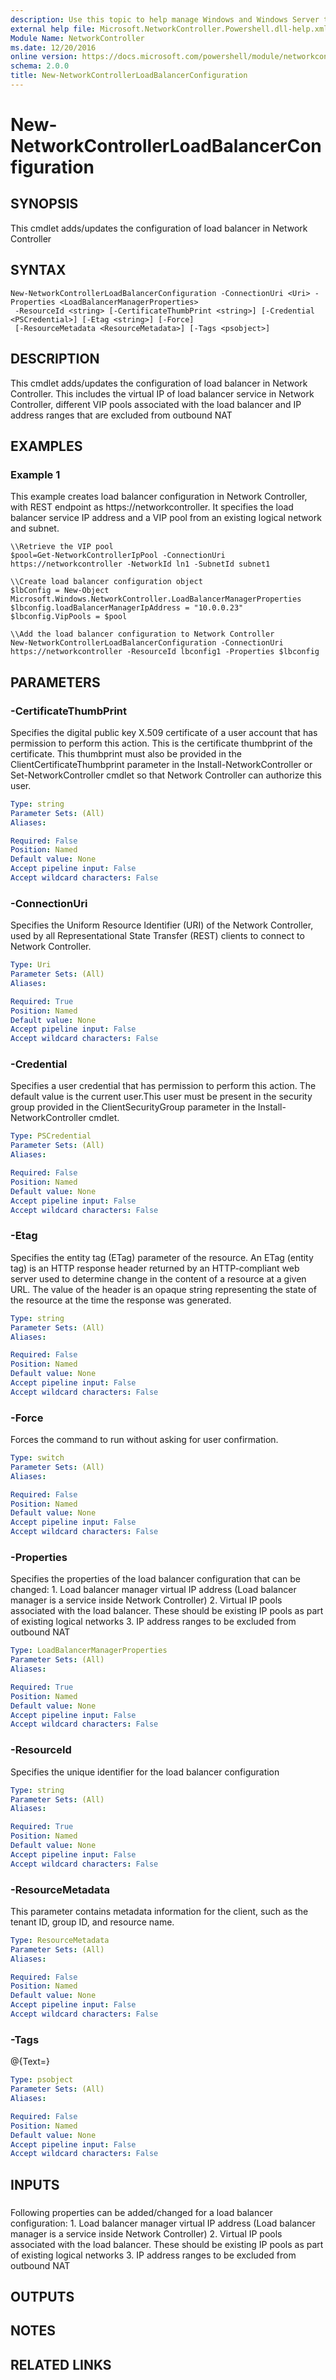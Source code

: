 ```yaml
---
description: Use this topic to help manage Windows and Windows Server technologies with Windows PowerShell.
external help file: Microsoft.NetworkController.Powershell.dll-help.xml
Module Name: NetworkController
ms.date: 12/20/2016
online version: https://docs.microsoft.com/powershell/module/networkcontroller/new-networkcontrollerloadbalancerconfiguration?view=windowsserver2016-ps&wt.mc_id=ps-gethelp
schema: 2.0.0
title: New-NetworkControllerLoadBalancerConfiguration
---
```


# New-NetworkControllerLoadBalancerConfiguration

## SYNOPSIS
This cmdlet adds/updates the configuration of load balancer in Network Controller

## SYNTAX

```
New-NetworkControllerLoadBalancerConfiguration -ConnectionUri <Uri> -Properties <LoadBalancerManagerProperties>
 -ResourceId <string> [-CertificateThumbPrint <string>] [-Credential <PSCredential>] [-Etag <string>] [-Force]
 [-ResourceMetadata <ResourceMetadata>] [-Tags <psobject>]
```

## DESCRIPTION
This cmdlet adds/updates the configuration of load balancer in Network Controller.
This includes the virtual IP of load balancer service in Network Controller, different VIP pools associated with the load balancer and IP address ranges that are excluded from outbound NAT

## EXAMPLES

### Example 1

This example creates load balancer configuration in Network Controller, with REST endpoint as https://networkcontroller.
It specifies the load balancer service IP address and a VIP pool from an existing logical network and subnet.

```
\\Retrieve the VIP pool
$pool=Get-NetworkControllerIpPool -ConnectionUri https://networkcontroller -NetworkId ln1 -SubnetId subnet1

\\Create load balancer configuration object
$lbConfig = New-Object Microsoft.Windows.NetworkController.LoadBalancerManagerProperties
$lbconfig.loadBalancerManagerIpAddress = "10.0.0.23"
$lbconfig.VipPools = $pool

\\Add the load balancer configuration to Network Controller
New-NetworkControllerLoadBalancerConfiguration -ConnectionUri https://networkcontroller -ResourceId lbconfig1 -Properties $lbconfig
```


## PARAMETERS

### -CertificateThumbPrint
Specifies the digital public key X.509 certificate of a user account that has permission to perform this action.
This is the certificate thumbprint of the certificate.
This thumbprint must also be provided in the ClientCertificateThumbprint parameter in the Install-NetworkController or Set-NetworkController cmdlet so that Network Controller can authorize this user.

```yaml
Type: string
Parameter Sets: (All)
Aliases: 

Required: False
Position: Named
Default value: None
Accept pipeline input: False
Accept wildcard characters: False
```

### -ConnectionUri
Specifies the Uniform Resource Identifier (URI) of the Network Controller, used by all Representational State Transfer (REST) clients to connect to Network Controller.

```yaml
Type: Uri
Parameter Sets: (All)
Aliases: 

Required: True
Position: Named
Default value: None
Accept pipeline input: False
Accept wildcard characters: False
```

### -Credential
Specifies a user credential that has permission to perform this action.
The default value is the current user.This user must be present in the security group provided in the ClientSecurityGroup parameter in the Install-NetworkController cmdlet.

```yaml
Type: PSCredential
Parameter Sets: (All)
Aliases: 

Required: False
Position: Named
Default value: None
Accept pipeline input: False
Accept wildcard characters: False
```

### -Etag
Specifies the entity tag (ETag) parameter of the resource.
An ETag (entity tag) is an HTTP response header returned by an HTTP-compliant web server used to determine change in the content of a resource at a given URL.
The value of the header is an opaque string representing the state of the resource at the time the response was generated.

```yaml
Type: string
Parameter Sets: (All)
Aliases: 

Required: False
Position: Named
Default value: None
Accept pipeline input: False
Accept wildcard characters: False
```

### -Force
Forces the command to run without asking for user confirmation.

```yaml
Type: switch
Parameter Sets: (All)
Aliases: 

Required: False
Position: Named
Default value: None
Accept pipeline input: False
Accept wildcard characters: False
```

### -Properties
Specifies the properties of the load balancer configuration that can be changed:
1.
Load balancer manager virtual IP address (Load balancer manager is a service inside Network Controller)
2.
Virtual IP pools associated with the load balancer.
These should be existing IP pools as part of existing logical networks
3.
IP address ranges to be excluded from outbound NAT

```yaml
Type: LoadBalancerManagerProperties
Parameter Sets: (All)
Aliases: 

Required: True
Position: Named
Default value: None
Accept pipeline input: False
Accept wildcard characters: False
```

### -ResourceId
Specifies the unique identifier for the load balancer configuration

```yaml
Type: string
Parameter Sets: (All)
Aliases: 

Required: True
Position: Named
Default value: None
Accept pipeline input: False
Accept wildcard characters: False
```

### -ResourceMetadata
This parameter contains metadata information for the client, such as the tenant ID, group ID, and resource name.

```yaml
Type: ResourceMetadata
Parameter Sets: (All)
Aliases: 

Required: False
Position: Named
Default value: None
Accept pipeline input: False
Accept wildcard characters: False
```

### -Tags
@{Text=}

```yaml
Type: psobject
Parameter Sets: (All)
Aliases: 

Required: False
Position: Named
Default value: None
Accept pipeline input: False
Accept wildcard characters: False
```

## INPUTS

### 
Following properties can be added/changed for a load balancer configuration:
1.
Load balancer manager virtual IP address (Load balancer manager is a service inside Network Controller)
2.
Virtual IP pools associated with the load balancer.
These should be existing IP pools as part of existing logical networks
3.
IP address ranges to be excluded from outbound NAT

## OUTPUTS

## NOTES
## RELATED LINKS

